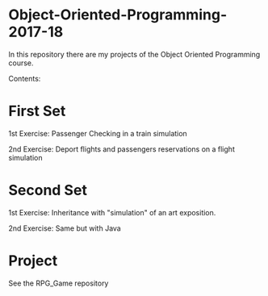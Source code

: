 # Object-Oriented-Programming-2017-18

In this repository there are my projects 
of the Object Oriented Programming course.

Contents:

# First Set

1st Exercise: Passenger Checking in a train
simulation

2nd Exercise: Deport flights and passengers
reservations on a flight simulation

# Second Set

1st Exercise: Inheritance with "simulation"
of an art exposition.

2nd Exercise: Same but with Java

# Project
See the RPG_Game repository
